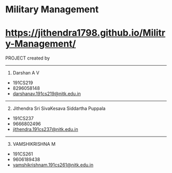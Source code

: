 # Military Management
# https://jithendra1798.github.io/Militry-Management/
PROJECT created by
***
1. Darshan A V
* 191CS219
* 8296058148
* darshanav.191cs219@nitk.edu.in
***
2. Jithendra Sri SivaKesava Siddartha Puppala
* 191CS237
* 9666802496
* jithendra.191cs237@nitk.edu.in
***
3. VAMSHIKRISHNA M
* 191CS261
* 9606189438
* vamshikrishnam.191cs261@nitk.edu.in

